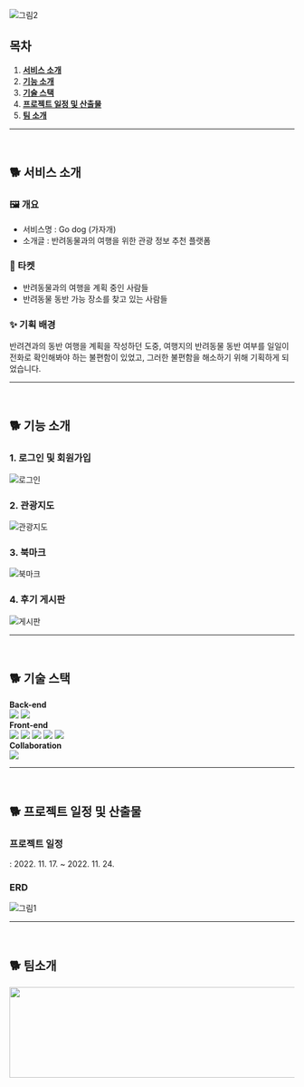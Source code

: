 ![그림2](https://user-images.githubusercontent.com/109948739/230762041-b424feba-f7a2-4bbf-b385-d78b8df8bd1c.png)

## 목차

1. [**서비스 소개**](#1)
2. [**기능 소개**](#2)
3. [**기술 스택**](#3)
4. [**프로젝트 일정 및 산출물**](#4)
5. [**팀 소개**](#5)

---

<br/>

<div id="1"></div>

## 🐕 서비스 소개
### 🖼️ 개요
- 서비스명 : Go dog (가자개)
- 소개글 : 반려동물과의 여행을 위한 관광 정보 추천 플랫폼

### 🎯 타켓

- 반려동물과의 여행을 계획 중인 사람들
- 반려동물 동반 가능 장소를 찾고 있는 사람들

### ✨ 기획 배경

반려견과의 동반 여행을 계획을 작성하던 도중, 여행지의 반려동물 동반 여부를 일일이 전화로 확인해봐야 하는 불편함이 있었고, 그러한 불편함을 해소하기 위해 기획하게 되었습니다.

---

<br/>

<div id="2"></div>

## 🐕 기능 소개

### 1. 로그인 및 회원가입

![로그인](https://user-images.githubusercontent.com/109948739/230761043-37ed940e-0970-4853-bb15-a383619c50d0.gif)

### 2. 관광지도

![관광지도](https://user-images.githubusercontent.com/109948739/230761050-5bf435e5-cb6c-40ae-83c4-067162758986.gif)

### 3. 북마크

![북마크](https://user-images.githubusercontent.com/109948739/230761047-f657085a-9f37-4378-9876-1a5aba3af2c4.gif)

### 4. 후기 게시판

![게시판](https://user-images.githubusercontent.com/109948739/230761051-cd1f451f-08e6-4d8d-9e63-663ddd16300c.gif)

---

<br/>

<div id="3"></div>

## 🐕 기술 스택
**Back-end**<br/>
<img src="https://img.shields.io/badge/Spring Boot-6DB33F?style=for-the-badge&logo=SpringBoot&logoColor=white"> <img src="https://img.shields.io/badge/mysql-4479A1?style=for-the-badge&logo=mysql&logoColor=black"><br/>
**Front-end**<br/>
<img src="https://img.shields.io/badge/vue.js-4FC08D?style=for-the-badge&logo=vue.js&logoColor=white"> <img src="https://img.shields.io/badge/vuetify-1867C0?style=for-the-badge&logo=vuetify&logoColor=white"> <img src="https://img.shields.io/badge/HTML5-E34F26?style=for-the-badge&logo=Html5&logoColor=white"> <img src="https://img.shields.io/badge/Css3-1572B6?style=for-the-badge&logo=javascript&logoColor=white"> <img src="https://img.shields.io/badge/javascript-F7DF1E?style=for-the-badge&logo=css3&logoColor=black"><br/>
**Collaboration**<br/>
<img src="https://img.shields.io/badge/gitlab-FC6D26?style=for-the-badge&logo=gitlab&logoColor=white">

---

<br/>

<div id="4"></div>

## 🐕 프로젝트 일정 및 산출물

### 프로젝트 일정

: 2022. 11. 17. ~ 2022. 11. 24.

### ERD

![그림1](https://user-images.githubusercontent.com/109948739/230750054-a343efe5-b510-430a-a3af-ee4da22f6d93.jpg)

---

<br/>

<div id="5"></div>

## 🐕 팀소개

<img src="https://user-images.githubusercontent.com/109948739/230750043-7adc2053-c975-4dc6-a466-8ed4d8bde662.png" width="506.4" height="159.7"/>
